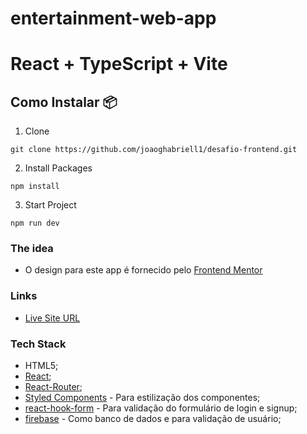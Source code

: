 # entertainment-web-app

# React + TypeScript + Vite

## **Como Instalar 📦**

1. Clone

```
git clone https://github.com/joaoghabriell1/desafio-frontend.git
```

2. Install Packages

```
npm install
```

3. Start Project

```
npm run dev
```

### The idea

- O design para este app é fornecido pelo [Frontend Mentor](https://www.frontendmentor.io/challenges/entertainment-web-app-J-UhgAW1X)

### Links

- [Live Site URL](https://entertainment-web-app-portf.netlify.app)

### Tech Stack

- HTML5;
- [React](https://reactjs.org/);
- [React-Router](https://reactjs.org/);
- [Styled Components](https://styled-components.com/) - Para estilização dos componentes;
- [react-hook-form](https://react-hook-form.com/) - Para validação do formulário de login e signup;
- [firebase](https://firebase.google.com/) - Como banco de dados e para validação de usuário;
